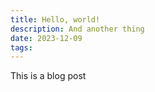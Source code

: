 ```yaml
---
title: Hello, world!
description: And another thing
date: 2023-12-09
tags: 
---
```


This is a blog post